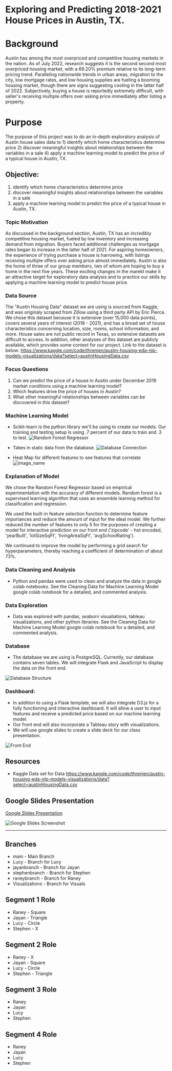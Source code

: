 # Exploring and Predicting 2018-2021 House Prices in Austin, TX. 

# Background
Austin has among the most overpriced and competitive housing markets in the nation. As of July 2022, research suggests it is the second second most overpriced housing market, with a 69.20% premium relative to its long-term pricing trend. Paralleling nationwide trends in urban areas, migration to the city, low mortgage rates, and low housing supplies are fueling a booming housing market, though there are signs suggesting cooling in the latter half of 2022. Subjectively, buying a house is reportedly extremely difficult, with seller's receiving multiple offers over asking price immediately after listing a property.

# Purpose
The purpose of this project was to do an in-depth exploratory analysis of Austin house sales data to 1) identify which home characteristics determine price 2) discover meaningful insights about relationships between the variables in a sale 4) apply a machine learning model to predict the price of a typical house in Austin, TX. 

## Objective:
1) identify which home characteristics determine price 
2) discover meaningful insights about relationships between the variables in a sale 
3) apply a machine learning model to predict the price of a typical house in Austin, TX. 

### Topic Motivation
As discussed in the background section, Austin, TX has an incredibly competitive housing market, fueled by low inventory and increasing demand from migration. Buyers faced additional challenges as mortgage rates began to increase in the latter half of 2021. For aspiring homeowners, the experience of trying purchase a house is harrowing, with listings receiving multiple offers over asking price almost immediately. Austin is also the home of three of our group members, two of whom are hoping to buy a home in the next five years. These exciting changes in the marekt make it an attractive target for exploratory data analysis and to practice our skills by applying a machine learning model to predict house price. 

### Data Source
The "Austin Housing Data" dataset we are using is sourced from Kaggle, and was originaly scraped from Zillow using a third party API by Eric Pierce. We chose this dataset because it is extensive (over 15,000 data points), covers several years of interest (2018 - 2021), and has a broad set of house characteristics concerning location, size, rooms, school information, and more. House sales are not public record in Texas, so extensive datasets are difficult to access. In addition, other analyses of this dataset are publicly available, which provides some context for our project. Link to the dataset is below: https://www.kaggle.com/code/threnjen/austin-housing-eda-nlp-models-visualizations/data?select=austinHousingData.csv

### Focus Questions
1) Can we predict the price of a house in Austin under December 2019 market conditions using a machine learning model?
2) Which features drive the price of houses in Austin?
3) What other meaningful relationships between variables can be discovered in this dataset?

### Machine Learning Model
-   Scikit-learn is the python library we'll be using to create our models. Our training and testing setup is using .7 percent of our data to train and .3 to test. 
![Random Forest Regressor](Images/random_forest_regressor.png)

-   Takes in static data from the database.
![Database Connection](Images/database_connection.png)

-  Heat Map for different features to see features that correlate
![image_name](https://github.com/raneymjohnGit/Austin_TX_House_Listings/blob/main/Deliverable_1/Resources/MachineLearning_Model_Image3_Heatmap.png)

### Explanation of Model

We chose the Random Forest Regressor based on empirical experimentation with the accuracy of different models. Random forest is a supervised learning algorithm that uses an ensemble learning method for classification and regression.

We used the built-in feature selection function to determine feature importances and reduce the amount of input for the ideal model. We further reduced the number of features to only 5 for the purposes of creating a model for interactive prediction on our front end ('zipcode' - hot encoded, 'yearBuilt', 'lotSizeSqFt', 'livingAreaSqFt', 'avgSchoolRating').

We continued to improve the model by performing a grid search for hyperparameters, thereby reaching a coefficient of determination of about 73%. 

### Data Cleaning and Analysis
-   Python and pandas were used to clean and analyze the data in google colab notebooks. See the Cleaning Data for Machine Learning Model google colab notebook for a detailed, and commented analysis. 

### Data Exploration
-   Data was explored with pandas, seaborn visualiations, tableau visualizations, and other python libraries. See the Cleaning Data for Machine Learning Model google colab notebook for a detailed, and commented analysis.  

### Database 
-   The database we are using is PostgreSQL. Currently, our database contains seven tables. We will integrate Flask and JavaScript to display the data on the front end. 

![Database Structure](Images/database_ERD.png)


### Dashboard:
-   In addition to using a Flask template, we will also integrate D3.js for a fully functioning and interactive dashboard. It will allow a user to input features and receive a predicted price based on our machine learning model.
-   Our front end will also incorporate a Tableau story with visualizations. 
-   We will use google slides to create a slide deck for our class presentation. 

![Front End](Images/front_end_show_houses.png)

## Resources
- Kaggle Data set for Data https://www.kaggle.com/code/threnjen/austin-housing-eda-nlp-models-visualizations/data?select=austinHousingData.csv

## Google Slides Presentation 

[Google Slides Presentation](https://docs.google.com/presentation/d/1qW7ySGBoWv22oxZI2QIVgwt6B0VDeACSnAcm5nQMxZI/edit?usp=sharing)

![Google Slides Screenshot](Images/google_slides_presentation.png)

-------------------------------------------------------------------------
## Branches
-   main           - Main Branch
-   Lucy           - Branch for Lucy
-   jayanbranch    - Branch for Jayan  
-   stephenbranch  - Branch for Stephen
-   raneybranch    - Branch for Raney 
-   Visualizations - Branch for Visuals

## Segment 1 Role
-   Raney       - Square
-   Jayan       - Triangle
-   Lucy        - Circle
-   Stephen     - X


## Segment 2 Role
-   Raney       - X
-   Jayan       - Square
-   Lucy        - Circle
-   Stephen     - Triangle

## Segment 3 Role
-   Raney
-   Jayan
-   Lucy
-   Stephen

## Segment 4 Role
-   Raney
-   Jayan
-   Lucy
-   Stephen

